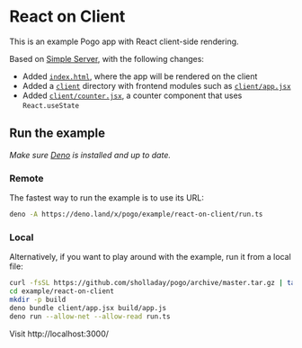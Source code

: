 # React on Client

This is an example Pogo app with React client-side rendering.

Based on [Simple Server](../simple-server), with the following changes:
 - Added [`index.html`](./index.html), where the app will be rendered on the client
 - Added a [`client`](./client) directory with frontend modules such as [`client/app.jsx`](./client/app.jsx)
 - Added [`client/counter.jsx`](./client/counter.jsx), a counter component that uses `React.useState`

## Run the example

*Make sure [Deno](https://deno.land/) is installed and up to date.*

### Remote

The fastest way to run the example is to use its URL:

```sh
deno -A https://deno.land/x/pogo/example/react-on-client/run.ts
```

### Local

Alternatively, if you want to play around with the example, run it from a local file:

```sh
curl -fsSL https://github.com/sholladay/pogo/archive/master.tar.gz | tar -xz --strip-components=1 'pogo-master/example'
cd example/react-on-client
mkdir -p build
deno bundle client/app.jsx build/app.js
deno run --allow-net --allow-read run.ts
```

Visit http://localhost:3000/
